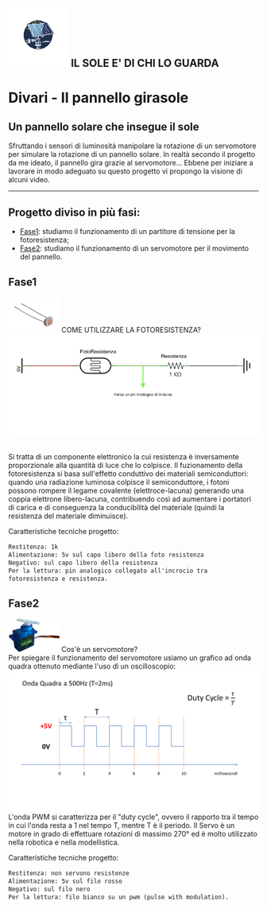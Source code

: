 ![Logo](/arduino/doc_utili/img/logo2.png) IL SOLE E' DI CHI LO GUARDA
--------------------------------------
# Divari - Il pannello girasole
## Un pannello solare che insegue il sole

Sfruttando i sensori di luminosità manipolare la rotazione di un servomotore
per simulare la rotazione di un pannello solare. In realtà secondo il progetto 
da me ideato, il pannello gira grazie al servomotore...
Ebbene per iniziare a lavorare in modo adeguato su questo progetto vi propongo 
la visione di alcuni video. 

--------------------------------------
## Progetto diviso in più fasi:

 - [Fase1](#Fase1): studiamo il funzionamento di un partitore di tensione per la fotoresistenza;
 - [Fase2](#Fase2): studiamo il funzionamento di un servomotore per il movimento del pannello.

## Fase1
![foto resistenza](/arduino/doc_utili/img/fotoresistenza.png) COME UTILIZZARE LA FOTORESISTENZA?
![Sheet partitore di tensione](/arduino/doc_utili/img/schema_partitore_foto.png)

<br> Si tratta di un componente elettronico la cui resistenza è inversamente proporzionale alla 
quantità di luce che lo colpisce. 
Il fuzionamento della fotoresistenza si basa sull'effetto conduttivo dei materiali semiconduttori: 
quando una radiazione luminosa colpisce il semiconduttore, i fotoni possono rompere il legame covalente
(elettroce-lacuna) generando una coppia elettrone libero-lacuna, contribuendo così ad aumentare 
i portatori di carica e di conseguenza la conducibilità del materiale (quindi la resistenza del materiale 
diminuisce).

Caratteristiche tecniche progetto:
```
Restitenza: 1k
Alimentazione: 5v sul capo libero della foto resistenza
Negativo: sul capo libero della resistenza
Per la lettura: pin analogico collegato all'incrocio tra fotoresistenza e resistenza.
```
## Fase2
![servo-motor](/arduino/doc_utili/img/servo_motor/servomotore.png) Cos'è un servomotore?
<br>Per spiegare il funzionamento del servomotore usiamo un grafico ad onda quadra ottenuto mediante l'uso di un oscilloscopio:
![sheet servo-motor](/arduino/doc_utili/img/servo_motor/quadra_servo.png)
L'onda PWM si caratterizza per il "duty cycle", ovvero il rapporto tra il tempo in cui l'onda resta a 1 nel tempo T, mentre T è il periodo. 
Il Servo è un motore in grado di effettuare rotazioni di massimo 270° ed è molto utilizzato nella robotica e nella modellistica.

Caratteristiche tecniche progetto:
```
Restitenza: non servono resistenze
Alimentazione: 5v sul filo rosso
Negativo: sul filo nero
Per la lettura: filo bianco su un pwm (pulse with modulation).
```
